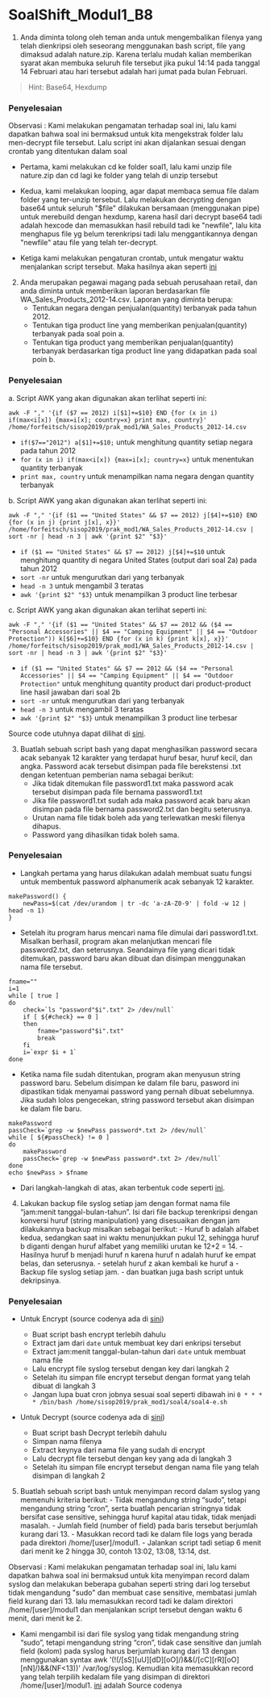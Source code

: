 # SoalShift_Modul1_B8


1. Anda diminta tolong oleh teman anda untuk mengembalikan filenya yang telah dienkripsi oleh seseorang menggunakan bash script, file yang dimaksud adalah nature.zip. Karena terlalu mudah kalian memberikan syarat akan membuka seluruh file tersebut jika pukul 14:14 pada tanggal 14 Februari atau hari tersebut adalah hari jumat pada bulan Februari.
> Hint: Base64, Hexdump
### **Penyelesaian**
Observasi : Kami melakukan pengamatan terhadap soal ini, lalu kami dapatkan bahwa soal ini bermaksud untuk kita mengekstrak folder lalu men-decrypt file tersebut. Lalu script ini akan dijalankan sesuai dengan crontab yang ditentukan dalam soal
	
* Pertama, kami melakukan cd ke folder soal1, lalu kami unzip file nature.zip dan cd lagi ke folder yang telah di unzip tersebut
	
*	Kedua, kami melakukan looping, agar dapat membaca semua file dalam folder yang ter-unzip tersebut. Lalu melakukan decrypting dengan base64 untuk seluruh "$file" dilakukan bersamaan (menggunakan pipe) untuk merebuild dengan hexdump, karena hasil dari decrypt base64 tadi adalah hexcode dan memasukkan hasil rebuild tadi ke "newfile", lalu kita menghapus file yg belum terenkripsi tadi lalu menggantikannya dengan "newfile" atau file yang telah ter-decrypt. 
	
*	Ketiga kami melakukan pengaturan crontab, untuk mengatur waktu menjalankan script  tersebut.
	Maka hasilnya akan seperti [ini](https://github.com/forfeitsch/SoalShift_Modul1_B8/blob/master/soal1.sh)
	

2. Anda merupakan pegawai magang pada sebuah perusahaan retail, dan anda diminta untuk memberikan laporan berdasarkan file WA_Sales_Products_2012-14.csv. Laporan yang diminta berupa:
   * Tentukan negara dengan penjualan(quantity) terbanyak pada tahun 2012.
   * Tentukan tiga product line yang memberikan penjualan(quantity) terbanyak pada soal poin a.
   * Tentukan tiga product yang memberikan penjualan(quantity) terbanyak berdasarkan tiga product line yang didapatkan pada soal poin b.
### **Penyelesaian**
a. Script AWK yang akan digunakan akan terlihat seperti ini:
```
awk -F "," '{if ($7 == 2012) i[$1]+=$10} END {for (x in i) if(max<i[x]) {max=i[x]; country=x} print max, country}' /home/forfeitsch/sisop2019/prak_mod1/WA_Sales_Products_2012-14.csv
```
  * ```if($7=="2012") a[$1]+=$10;``` untuk menghitung quantity setiap negara pada tahun 2012
  * ```for (x in i) if(max<i[x]) {max=i[x]; country=x}``` untuk menentukan quantity terbanyak
  * ```print max, country``` untuk menampilkan nama negara dengan quantity terbanyak
 
b. Script AWK yang akan digunakan akan terlihat seperti ini:
```
awk -F "," '{if ($1 == "United States" && $7 == 2012) j[$4]+=$10} END {for (x in j) {print j[x], x}}' /home/forfeitsch/sisop2019/prak_mod1/WA_Sales_Products_2012-14.csv | sort -nr | head -n 3 | awk '{print $2" "$3}'
```
  * ```if ($1 == "United States" && $7 == 2012) j[$4]+=$10``` untuk menghitung quantity di negara United States (output dari soal 2a) pada tahun 2012
  * ```sort -nr``` untuk mengurutkan dari yang terbanyak
  * ```head -n 3``` untuk mengambil 3 teratas
  * ```awk '{print $2" "$3}``` untuk menampilkan 3 product line terbesar
  
c. Script AWK yang akan digunakan akan terlihat seperti ini:
```
awk -F "," '{if ($1 == "United States" && $7 == 2012 && ($4 == "Personal Accessories" || $4 == "Camping Equipment" || $4 == "Outdoor Protection")) k[$6]+=$10} END {for (x in k) {print k[x], x}}' /home/forfeitsch/sisop2019/prak_mod1/WA_Sales_Products_2012-14.csv | sort -nr | head -n 3 | awk '{print $2" "$3}'
```
  * ```if ($1 == "United States" && $7 == 2012 && ($4 == "Personal Accessories" || $4 == "Camping Equipment" || $4 == "Outdoor Protection"``` untuk menghitung quantity product dari product-product line hasil jawaban dari soal 2b
  * ```sort -nr``` untuk mengurutkan dari yang terbanyak
  * ```head -n 3``` untuk mengambil 3 teratas
  * ```awk '{print $2" "$3}``` untuk menampilkan 3 product line terbesar
  
Source code utuhnya dapat dilihat di [sini](https://github.com/forfeitsch/SoalShift_Modul1_B8/blob/master/soal2.sh).

3. Buatlah sebuah script bash yang dapat menghasilkan password secara acak sebanyak 12 karakter yang terdapat huruf besar, huruf kecil, dan angka. Password acak tersebut disimpan pada file berekstensi .txt dengan ketentuan pemberian nama sebagai berikut:
   * Jika tidak ditemukan file password1.txt maka password acak tersebut disimpan pada file bernama password1.txt
   * Jika file password1.txt sudah ada maka password acak baru akan disimpan pada file bernama password2.txt dan begitu seterusnya.
   * Urutan nama file tidak boleh ada yang terlewatkan meski filenya dihapus.
   * Password yang dihasilkan tidak boleh sama.
### **Penyelesaian**
* Langkah pertama yang harus dilakukan adalah membuat suatu fungsi untuk membentuk password alphanumerik acak sebanyak 12 karakter.
```
makePassword() {
    newPass=$(cat /dev/urandom | tr -dc 'a-zA-Z0-9' | fold -w 12 | head -n 1)
}
```

* Setelah itu program harus mencari nama file dimulai dari password1.txt. Misalkan berhasil, program akan melanjutkan mencari file password2.txt, dan seterusnya. Seandainya file yang dicari tidak ditemukan, password baru akan dibuat dan disimpan menggunakan nama file tersebut.
```
fname=""
i=1
while [ true ]
do
    check=`ls "password"$i".txt" 2> /dev/null`
    if [ ${#check} == 0 ]
    then
        fname="password"$i".txt"
        break
    fi
    i=`expr $i + 1`
done
```

* Ketika nama file sudah ditentukan, program akan menyusun string password baru. Sebelum disimpan ke dalam file baru, pasword ini dipastikan tidak menyamai password yang pernah dibuat sebelumnya. Jika sudah lolos pengecekan, string password tersebut akan disimpan ke dalam file baru.
```
makePassword
passCheck=`grep -w $newPass password*.txt 2> /dev/null`
while [ ${#passCheck} != 0 ]
do
    makePassword
    passCheck=`grep -w $newPass password*.txt 2> /dev/null`
done
echo $newPass > $fname
```

* Dari langkah-langkah di atas, akan terbentuk code seperti [ini](https://github.com/forfeitsch/SoalShift_Modul1_B8/blob/master/soal3.sh).

4. Lakukan backup file syslog setiap jam dengan format nama file “jam:menit tanggal-bulan-tahun”. Isi dari file backup terenkripsi dengan konversi huruf (string manipulation) yang disesuaikan dengan jam dilakukannya backup misalkan sebagai berikut:
        - Huruf b adalah alfabet kedua, sedangkan saat ini waktu menunjukkan pukul 12, sehingga huruf b diganti dengan huruf alfabet yang memiliki urutan ke 12+2 = 14.
        - Hasilnya huruf b menjadi huruf n karena huruf n adalah huruf ke empat belas, dan seterusnya. 
        - setelah huruf z akan kembali ke huruf a
        - Backup file syslog setiap jam.
        - dan buatkan juga bash script untuk dekripsinya.
### **Penyelesaian**
- Untuk Encrypt (source codenya ada di [sini](https://github.com/forfeitsch/SoalShift_Modul1_B8/blob/master/soal4-e.sh))
  * Buat script bash encrypt terlebih dahulu
  * Extract jam dari ```date``` untuk membuat key dari enkripsi tersebut
  * Extract jam:menit tanggal-bulan-tahun dari ```date``` untuk membuat nama file
  * Lalu encrypt file syslog tersebut dengan key dari langkah 2
  * Setelah itu simpan file encrypt tersebut dengan format yang telah dibuat di langkah 3
  * Jangan lupa buat cron jobnya sesuai soal seperti dibawah ini
```0 * * * * /bin/bash /home/sisop2019/prak_mod1/soal4/soal4-e.sh```

- Untuk Decrypt (source codenya ada di [sini](https://github.com/forfeitsch/SoalShift_Modul1_B8/blob/master/soal4-d.sh))
  * Buat script bash Decrypt terlebih dahulu
  * Simpan nama filenya
  * Extract keynya dari nama file yang sudah di encrypt
  * Lalu decrypt file tersebut dengan key yang ada di langkah 3
  * Setelah itu simpan file encrypt tersebut dengan nama file yang telah disimpan di langkah 2
        
5. Buatlah sebuah script bash untuk menyimpan record dalam syslog yang memenuhi kriteria berikut:
        - Tidak mengandung string “sudo”, tetapi mengandung string “cron”, serta buatlah pencarian stringnya tidak bersifat case sensitive, sehingga huruf kapital atau tidak, tidak menjadi masalah.
        - Jumlah field (number of field) pada baris tersebut berjumlah kurang dari 13.
        - Masukkan record tadi ke dalam file logs yang berada pada direktori /home/[user]/modul1.
        - Jalankan script tadi setiap 6 menit dari menit ke 2 hingga 30, contoh 13:02, 13:08, 13:14, dst.

Observasi : Kami melakukan pengamatan terhadap soal ini, lalu kami dapatkan bahwa soal ini bermaksud untuk kita menyimpan record dalam syslog dan melakukan beberapa gubahan seperti string dari log tersebut tidak mengandung "sudo" dan membuat case sensitive, membatasi jumlah field kurang dari 13. lalu memasukkan record tadi ke dalam direktori /home/[user]/modul1 dan menjalankan script tersebut dengan waktu 6 menit, dari menit ke 2.

* Kami mengambil isi dari file syslog yang tidak mengandung string “sudo”, tetapi mengandung string “cron”, tidak case sensitive dan jumlah field (kolom) pada syslog harus berjumlah kurang dari 13 dengan menggunakan syntax awk '(!(/[sS][uU][dD][oO]/)&&(/[cC][rR][oO][nN]/)&&(NF<13))' /var/log/syslog. Kemudian kita memasukkan record yang telah terpilih kedalam file yang disimpan di direktori /home/[user]/modul1.  [ini](https://github.com/forfeitsch/SoalShift_Modul1_B8/blob/master/soal5.sh) adalah Source codenya

